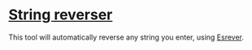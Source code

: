 # [String reverser](https://mothereff.in/reverse-string)

This tool will automatically reverse any string you enter, using [Esrever](https://mths.be/esrever).


